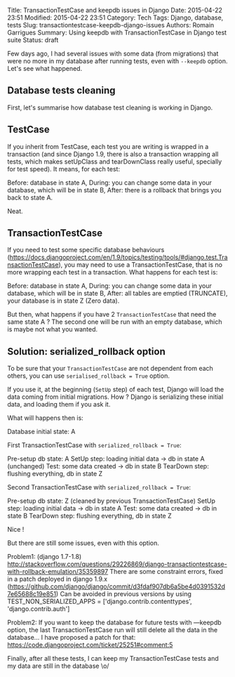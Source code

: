 Title: TransactionTestCase and keepdb issues in Django
Date: 2015-04-22 23:51
Modified: 2015-04-22 23:51
Category: Tech
Tags: Django, database, tests
Slug: transactiontestcase-keepdb-django-issues
Authors: Romain Garrigues
Summary: Using keepdb with TransactionTestCase in Django test suite
Status: draft

Few days ago, I had several issues with some data (from migrations) that were no more in my database after running tests,
even with `--keepdb` option.
Let's see what happened.

Database tests cleaning
---

First, let's summarise how database test cleaning is working in Django.

TestCase
---
If you inherit from TestCase, each test you are writing is wrapped in a transaction (and since Django 1.9, there is also
a transaction wrapping all tests, which makes setUpClass and tearDownClass really useful, specially for test speed).
It means, for each test:

Before: database in state A,
During: you can change some data in your database, which will be in state B,
After: there is a rollback that brings you back to state A.

Neat.

TransactionTestCase
---
If you need to test some specific database behaviours (https://docs.djangoproject.com/en/1.9/topics/testing/tools/#django.test.TransactionTestCase),
you may need to use a TransactionTestCase, that is no more wrapping each test in a transaction.
What happens for each test is:

Before: database in state A,
During: you can change some data in your database, which will be in state B,
After: all tables are emptied (TRUNCATE), your database is in state Z (Zero data).

But then, what happens if you have 2 `TransactionTestCase` that need the same state A ?
The second one will be run with an empty database, which is maybe not what you wanted.

Solution: serialized_rollback option
---
To be sure that your `TransactionTestCase` are not dependent from each others, you can use `serialised_rollback = True` option.

If you use it, at the beginning (`SetUp` step) of each test, Django will load the data coming from initial migrations.
How ? Django is serializing these initial data, and loading them if you ask it.

What will happens then is:

Database initial state: A

First TransactionTestCase with `serialized_rollback = True`:

Pre-setup db state: A
SetUp step: loading initial data -> db in state A (unchanged)
Test: some data created -> db in state B
TearDown step: flushing everything, db in state Z

Second TransactionTestCase with `serialized_rollback = True`:

Pre-setup db state: Z (cleaned by previous TransactionTestCase)
SetUp step: loading initial data -> db in state A
Test: some data created -> db in state B
TearDown step: flushing everything, db in state Z

Nice !

But there are still some issues, even with this option.



Problem1: (django 1.7-1.8) http://stackoverflow.com/questions/29226869/django-transactiontestcase-with-rollback-emulation/35359897
There are some constraint errors, fixed in a patch deployed in django 1.9.x (https://github.com/django/django/commit/d3fdaf907db6a5be4d0391532d7e65688c19e851)
Can be avoided in previous versions by using TEST_NON_SERIALIZED_APPS = ['django.contrib.contenttypes', 'django.contrib.auth']

Problem2: If you want to keep the database for future tests with —keepdb option, the last TransactionTestCase run will still delete all the data in the database…
I have proposed a patch for that: https://code.djangoproject.com/ticket/25251#comment:5

Finally, after all these tests, I can keep my TransactionTestCase tests and my data are still in the database \o/



